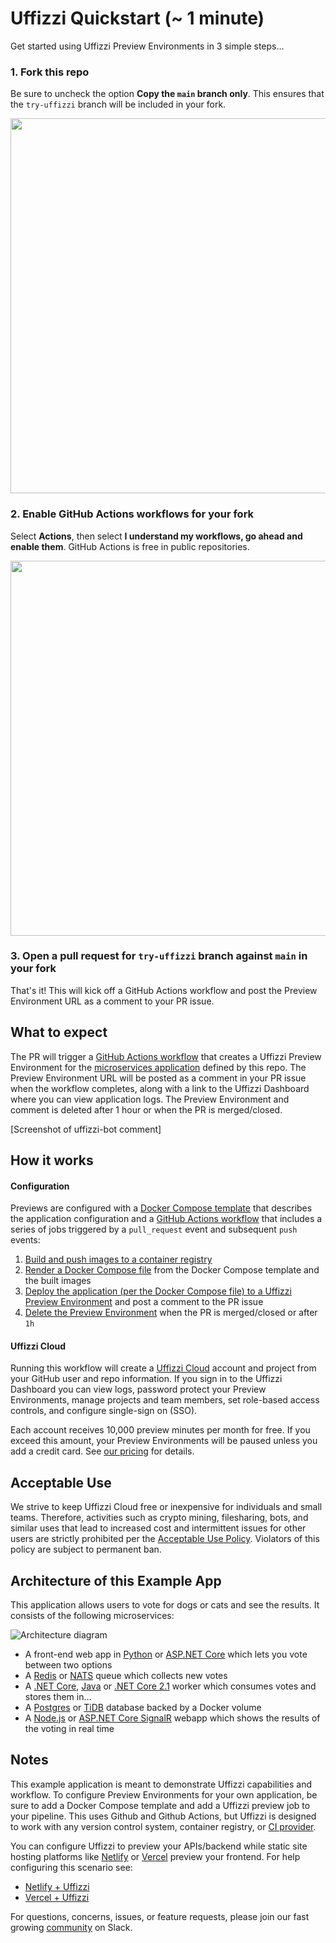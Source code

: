 # Uffizzi Quickstart (~ 1 minute)

Get started using Uffizzi Preview Environments in 3 simple steps...

### 1. Fork this repo

Be sure to uncheck the option **Copy the `main` branch only**. This ensures that the `try-uffizzi` branch will be included in your fork.

<img src="https://user-images.githubusercontent.com/7218230/191072997-94fdc9cc-2be2-4b44-900f-d4507c6df8a6.png" width="600">

### 2. Enable GitHub Actions workflows for your fork

Select **Actions**, then select **I understand my workflows, go ahead and enable them**. GitHub Actions is free in public repositories.

<img src="https://user-images.githubusercontent.com/7218230/191074124-8ace8e9f-4970-46e5-9418-0f18d30bd08c.png" width="600">

### 3. Open a pull request for `try-uffizzi` branch against `main` in your fork

That's it! This will kick off a GitHub Actions workflow and post the Preview Environment URL as a comment to your PR issue.

## What to expect

The PR will trigger a [GitHub Actions workflow](https://github.com/UffizziCloud/quickstart/blob/main/.github/workflows/uffizzi-environment.yml) that creates a Uffizzi Preview Environment for the [microservices application](#architecture-of-this-example-app) defined by this repo. The Preview Environment URL will be posted as a comment in your PR issue when the workflow completes, along with a link to the Uffizzi Dashboard where you can view application logs. The Preview Environment and comment is deleted after 1 hour or when the PR is merged/closed.

[Screenshot of uffizzi-bot comment]

## How it works

#### Configuration

Previews are configured with a [Docker Compose template](https://github.com/UffizziCloud/quickstart/blob/main/docker-compose.template.yml) that describes the application configuration and a [GitHub Actions workflow](https://github.com/UffizziCloud/quickstart/blob/main/.github/workflows/uffizzi-environment.yml) that includes a series of jobs triggered by a `pull_request` event and subsequent `push` events:

1. [Build and push images to a container registry](https://github.com/UffizziCloud/quickstart/blob/a6d9ec7816da58c4d8c5b2ea47ad9cf3cfa0585f/.github/workflows/uffizzi-previews.yml#L14-L124)
2. [Render a Docker Compose file](https://github.com/UffizziCloud/quickstart/blob/a6d9ec7816da58c4d8c5b2ea47ad9cf3cfa0585f/.github/workflows/uffizzi-previews.yml#L126-L164) from the Docker Compose template and the built images
3. [Deploy the application (per the Docker Compose file) to a Uffizzi Preview Environment](https://github.com/UffizziCloud/quickstart/blob/a6d9ec7816da58c4d8c5b2ea47ad9cf3cfa0585f/.github/workflows/uffizzi-previews.yml#L166-L185) and post a comment to the PR issue
4. [Delete the Preview Environment](https://github.com/UffizziCloud/quickstart/blob/a6d9ec7816da58c4d8c5b2ea47ad9cf3cfa0585f/.github/workflows/uffizzi-previews.yml#L187-L200) when the PR is merged/closed or after `1h`

#### Uffizzi Cloud

Running this workflow will create a [Uffizzi Cloud](https://uffizzi.com) account and project from your GitHub user and repo information. If you sign in to the Uffizzi Dashboard you can view logs, password protect your Preview Environments, manage projects and team members, set role-based access controls, and configure single-sign on (SSO).

Each account receives 10,000 preview minutes per month for free. If you exceed this amount, your Preview Environments will be paused unless you add a credit card. See [our pricing](https://uffizzi.com/pricing) for details.

## Acceptable Use

We strive to keep Uffizzi Cloud free or inexpensive for individuals and small teams. Therefore, activities such as crypto mining, filesharing, bots, and similar uses that lead to increased cost and intermittent issues for other users are strictly prohibited per the [Acceptable Use Policy](https://uffizzi.zendesk.com/hc/en-us/articles/4410657390999-Acceptable-Use-Policy). Violators of this policy are subject to permanent ban.

## Architecture of this Example App

This application allows users to vote for dogs or cats and see the results. It consists of the following microservices:

![Architecture diagram](architecture.png)

* A front-end web app in [Python](/vote) or [ASP.NET Core](/vote/dotnet) which lets you vote between two options
* A [Redis](https://hub.docker.com/_/redis/) or [NATS](https://hub.docker.com/_/nats/) queue which collects new votes
* A [.NET Core](/worker/src/Worker), [Java](/worker/src/main) or [.NET Core 2.1](/worker/dotnet) worker which consumes votes and stores them in…
* A [Postgres](https://hub.docker.com/_/postgres/) or [TiDB](https://hub.docker.com/r/dockersamples/tidb/tags/) database backed by a Docker volume
* A [Node.js](/result) or [ASP.NET Core SignalR](/result/dotnet) webapp which shows the results of the voting in real time


Notes
-----

This example application is meant to demonstrate Uffizzi capabilities and workflow. To configure Preview Environments for your own application, be sure to add a Docker Compose template and add a Uffizzi preview job to your pipeline. This uses Github and Github Actions, but Uffizzi is designed to work with any version control system, container registry, or [CI provider](https://github.com/UffizziCloud/uffizzi_app/tree/develop/ci/).

You can configure Uffizzi to preview your APIs/backend while static site hosting platforms like [Netlify](https://www.netlify.com) or [Vercel](https://vercel.com/) preview your frontend. For help configuring this scenario see:

- [Netlify + Uffizzi](https://github.com/UffizziCloud/netlify-uffizzi-previews)
- [Vercel + Uffizzi](https://github.com/UffizziCloud/foodadvisor)

For questions, concerns, issues, or feature requests, please join our fast growing [community](https://uffizzi.slack.com/join/shared_invite/zt-ffr4o3x0-J~0yVT6qgFV~wmGm19Ux9A#/shared-invite/email) on Slack.

